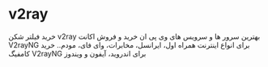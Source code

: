 # v2ray
خرید فیلتر شکن v2ray بهترین سرور ها و سرویس های وی پی ان خرید و فروش اکانت V2rayNG برای انواع اینترنت همراه اول، ایرانسل، مخابرات، وای فای، مودم.. خرید کامفیگ V2rayNG برای اندروید، آیفون و ویندوز

